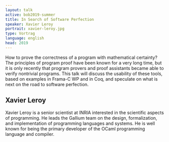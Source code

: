 ```yaml
---
layout: talk
active: bob2019-summer
title: In Search of Software Perfection
speaker: Xavier Leroy
portrait: xavier-leroy.jpg
type: Vortrag
language: english
head: 2019
---
```


How to prove the correctness of a program with mathematical certainty?
The principles of program proof have been known for a very long time, but
it is only recently that program provers and proof assistants became able
to verify nontrivial programs.  This talk will discuss the usability of
these tools, based on examples in Frama-C WP and in Coq, and speculate on
what is next on the road to software perfection. 

## Xavier Leroy

Xavier Leroy is a senior scientist at INRIA interested in the
scientific aspects of programming. He leads the Gallium team on the
design, formalization, and implementation of programming languages and
systems. He is well known for being the primary developer of the OCaml
programming language and compiler.
